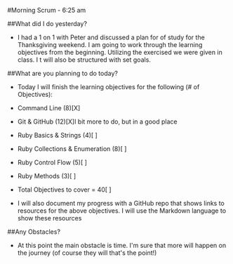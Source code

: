 #Morning Scrum - 6:25 am

##What did I do yesterday?
  * I had a 1 on 1 with Peter and discussed a plan for of study for the Thanksgiving weekend.  I am going to work through the learning objectives from the beginning.  Utilizing the exercised we were given in class.  I t will also be structured with set goals.

##What are you planning to do today?
  * Today I will finish the learning objectives for the following (# of Objectives):
   * Command Line (8)[X]
   * Git & GitHub (12)[X]I bit more to do, but in a good place
   * Ruby Basics & Strings (4)[ ]
   * Ruby Collections & Enumeration (8)[ ]
   * Ruby Control Flow (5)[ ]
   * Ruby Methods (3)[ ]
   * Total Objectives to cover = 40[ ]

  * I will also document my progress with a GitHub repo that shows links to resources for the above objectives.  I will use the Markdown language to show these resources

##Any Obstacles?
  * At this point the main obstacle is time.  I'm sure that more will happen on the journey (of course they will that's the point!)